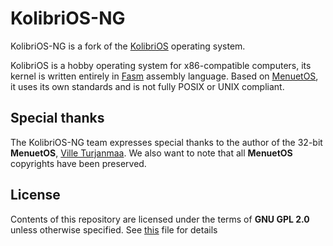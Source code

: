 # KolibriOS-NG

KolibriOS-NG is a fork of the [KolibriOS](https://kolibrios.org/) operating system.

KolibriOS is a hobby operating system for x86-compatible computers, its kernel is written entirely in [Fasm](https://flatassembler.net/) assembly language. Based on [MenuetOS](https://www.menuetos.net/), it uses its own standards and is not fully POSIX or UNIX compliant.

## Special thanks

The KolibriOS-NG team expresses special thanks to the author of the 32-bit __MenuetOS__, [Ville Turjanmaa](https://www.menuetos.net/contact.htm). We also want to note that all __MenuetOS__ copyrights have been preserved.

## License

Contents of this repository are licensed under the terms of __GNU GPL 2.0__ unless otherwise specified. See [this](COPYING.TXT) file for details
